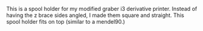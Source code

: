 This is a spool holder for my modified graber i3 derivative printer.  Instead of having the z brace sides angled, I made them square and straight.  This spool holder fits on top (similar to a mendel90.)
